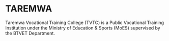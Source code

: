 # TAREMWA
Taremwa Vocational Training College (TVTC) is a Public Vocational Training Institution under the Ministry of Education &amp; Sports (MoES) supervised by the BTVET Department.
